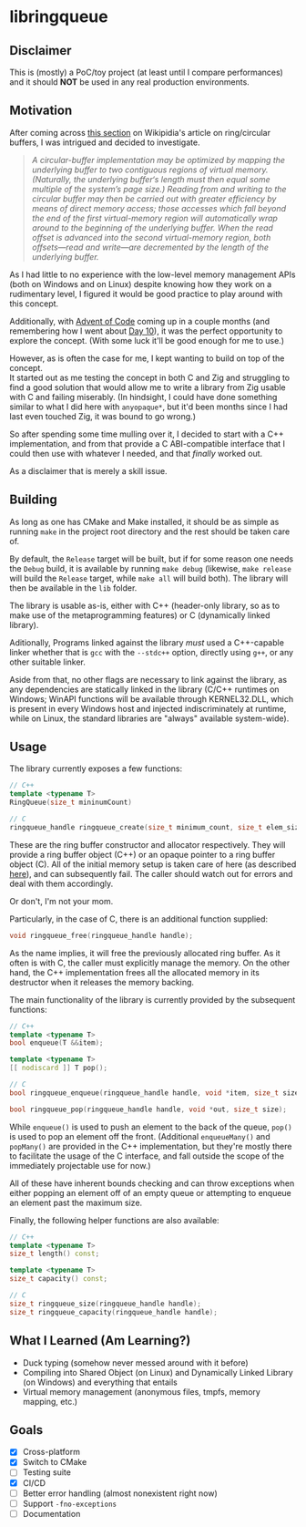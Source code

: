 # libringqueue

## Disclaimer
This is (mostly) a PoC/toy project (at least until I compare performances) and it should **NOT** be used in any real production environments.

## Motivation

After coming across [this section](https://en.wikipedia.org/wiki/Circular_buffer#Optimization) on Wikipidia's article on ring/circular buffers, I was intrigued and decided to investigate.

> *A circular-buffer implementation may be optimized by mapping the underlying buffer to two contiguous regions of virtual memory. (Naturally, the underlying buffer‘s length must then equal some multiple of the system’s page size.) Reading from and writing to the circular buffer may then be carried out with greater efficiency by means of direct memory access; those accesses which fall beyond the end of the first virtual-memory region will automatically wrap around to the beginning of the underlying buffer. When the read offset is advanced into the second virtual-memory region, both offsets—read and write—are decremented by the length of the underlying buffer.*

As I had little to no experience with the low-level memory management APIs (both on Windows and on Linux) despite knowing how they work on a rudimentary level, I figured it would be good practice to play around with this concept.

Additionally, with [Advent of Code](https://adventofcode.com/) coming up in a couple months (and remembering how I went about [Day 10](https://github.com/fl4tisjustice/AoC2024/blob/f56f4f9b47da6e8839204eaca22332e1eb1995ea/day-10/day-10.c#L37C1-L37C7)), it was the perfect opportunity to explore the concept. (With some luck it'll be good enough for me to use.)

However, as is often the case for me, I kept wanting to build on top of the concept. \
It started out as me testing the concept in both C and Zig and struggling to find a good solution that would allow me to write a library from Zig usable with C and failing miserably. (In hindsight, I could have done something similar to what I did here with `anyopaque*`, but it'd been months since I had last even touched Zig, it was bound to go wrong.)

So after spending some time mulling over it, I decided to start with a C++ implementation, and from that provide a C ABI-compatible interface that I could then use with whatever I needed, and that *finally* worked out.

As a disclaimer that is merely a skill issue.

## Building

As long as one has CMake and Make installed, it should be as simple as running `make` in the project root directory and the rest should be taken care of.

By default, the `Release` target will be built, but if for some reason one needs the `Debug` build, it is available by running `make debug` (likewise, `make release` will build the `Release` target, while `make all` will build both). The library will then be available in the `lib` folder.

The library is usable as-is, either with C++ (header-only library, so as to make use of the metaprogramming features) or C (dynamically linked library).

Aditionally, Programs linked against the library *must* used a C++-capable linker whether that is `gcc` with the `--stdc++` option, directly using `g++`, or any other suitable linker.

Aside from that, no other flags are necessary to link against the library, as any dependencies are statically linked in the library (C/C++ runtimes on Windows; WinAPI functions will be available through KERNEL32.DLL, which is present in every Windows host and injected indiscriminately at runtime, while on Linux, the standard libraries are "always" available system-wide).

## Usage

The library currently exposes a few functions:

```cpp
// C++
template <typename T>
RingQueue(size_t mininumCount)

// C
ringqueue_handle ringqueue_create(size_t minimum_count, size_t elem_size);
```

These are the ring buffer constructor and allocator respectively. They will provide a ring buffer object (C++) or an opaque pointer to a ring buffer object (C).
All of the initial memory setup is taken care of here (as described [here](#motivation)), and can subsequently fail.
The caller should watch out for errors and deal with them accordingly.

Or don't, I'm not your mom.

Particularly, in the case of C, there is an additional function supplied:

```c
void ringqueue_free(ringqueue_handle handle);
```

As the name implies, it will free the previously allocated ring buffer.
As it often is with C, the caller must explicitly manage the memory.
On the other hand, the C++ implementation frees all the allocated memory in its destructor when it releases the memory backing.

The main functionality of the library is currently provided by the subsequent functions: 

```c++
// C++
template <typename T>
bool enqueue(T &&item);

template <typename T>
[[ nodiscard ]] T pop();

// C
bool ringqueue_enqueue(ringqueue_handle handle, void *item, size_t size);

bool ringqueue_pop(ringqueue_handle handle, void *out, size_t size);
```
While `enqueue()` is used to push an element to the back of the queue, `pop()` is used to pop an element off the front.
(Additional `enqueueMany()` and `popMany()` are provided in the C++ implementation, but they're mostly there to facilitate the usage of the C interface, and fall outside the scope of the immediately projectable use for now.)

All of these have inherent bounds checking and can throw exceptions when either popping an element off of an empty queue or attempting to enqueue an element past the maximum size. 

Finally, the following helper functions are also available:

```c++
// C++
template <typename T>
size_t length() const;

template <typename T>
size_t capacity() const;

// C
size_t ringqueue_size(ringqueue_handle handle);
size_t ringqueue_capacity(ringqueue_handle handle);
```
## What I Learned (Am Learning?)
- Duck typing (somehow never messed around with it before)
- Compiling into Shared Object (on Linux) and Dynamically Linked Library (on Windows) and everything that entails
- Virtual memory management (anonymous files, tmpfs, memory mapping, etc.)

## Goals
- [x] Cross-platform
- [x] Switch to CMake
- [ ] Testing suite
- [x] CI/CD
- [ ] Better error handling (almost nonexistent right now)
- [ ] Support `-fno-exceptions`
- [ ] Documentation